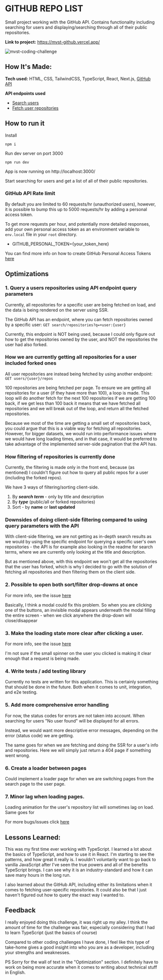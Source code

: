

# GITHUB REPO LIST
Small project working with the GitHub API. 
Contains functionality including searching for users and displaying/searching through all of their public repositories.

**Link to project:** https://mvst-github.vercel.app/

![mvst-coding-challenge](https://user-images.githubusercontent.com/84397151/199331770-f18667a9-c032-4862-9a80-9eb3713c238b.png)
## How It's Made:

**Tech used:** 
HTML, CSS, TailwindCSS, TypeScript, React, Next.js, [GitHub API](https://docs.github.com/en/rest)

**API endpoints used**
+ [Search users](https://docs.github.com/en/rest/search#search-users)
+ [Fetch user repositories](https://docs.github.com/en/rest/repos/repos#list-repositories-for-a-user)




## How to run it
Install

    npm i

Run dev server on port 3000

    npm run dev
App is now running on http://localhost:3000/

Start searching for users and get a list of all of their public repositories.


### GitHub API Rate limit
By default you are limited to 60 requests/hr (unauthorized users), however, it is possible to bump this up to 5000 requests/hr by adding a personal access token.

To get more requests per hour, and potentially more detailed responses, add your own personal access token as an environment variable to `env.local` file in your `root` directory.

- GITHUB_PERSONAL_TOKEN={your_token_here}

You can find more info on how to create GitHub Personal Access Tokens [here](https://docs.github.com/en/authentication/keeping-your-account-and-data-secure/creating-a-personal-access-token)


## Optimizations

### 1. Query a users repositories using API endpoint query parameters

Currently, all repositories for a specific user are being fetched on load, and the data is being rendered on the server using SSR.

The GitHub API has an endpoint, where you can fetch repositories owned by a specific user: 
`GET search/repositories?q=+user:{user}`

Currently, this endpoint is NOT being used, because I could only figure out how to get the repositories owned by the user, and NOT the repositories the user had also forked.

### How we are currently getting all repositories for a user included forked ones
All user repositories are instead being fetched by using another endpoint: `GET users/{user}/repos`

100 repositories are being fetched per page. To ensure we are getting all repositories for a user (if they have more than 100), a loop is made. 
This loop will do another fetch for the next 100 repositories if we are getting 100 back, if we get less than 100 back it means that we have fetched all repositories and we will break out of the loop, and return all the fetched repositories.

Because we most of the time are getting a small set of repositories back, you could argue that this is a viable way for fetching all repositories. 
However, for bigger datasets, we would run into performance issues where we would have long loading times, and in that case, it would be preferred to take advantage of the implemented server-side pagination that the API has. 

### How filtering of repositories is currently done

Currently, the filtering is made only in the front end, because (as mentioned) I couldn't figure out how to query all public repos for a user (including the forked repos). 

We have 3 ways of filtering/sorting client-side.

 1. By ***search term*** - only by title and description
 2. By ***type*** (public/all or forked repositories)
 3. Sort - by **name** or **last updated**

### Downsides of doing client-side filtering compared to using query parameters with the API

With client-side filtering, we are not getting as in-depth search results as we would by using the specific endpoint for querying a specific user's own repositories - the API is for example also looking in the readme for search terms, where we are currently only looking at the title and description.

But as mentioned above, with this endpoint we won't get all the repositories that the user has forked, which is why I decided to go with the solution of fetching all repositories and then filtering them on the client side.

### 2. Possible to open both sort/filter drop-downs at once
For more info, see the issue [here](https://github.com/kgni/mvst-coding-challenge/issues/2)

Basically, I think a modal could fix this problem. So when you are clicking one of the buttons, an invisible modal appears underneath the modal filling the entire screen - when we click anywhere the drop-down will close/disappear

### 3. Make the loading state more clear after clicking a user.
For more info, see the issue [here](https://github.com/kgni/mvst-coding-challenge/issues/1)

I'm not sure if the small spinner on the user you clicked is making it clear enough that a request is being made.

### 4. Write tests / add testing library
Currently no tests are written for this application. This is certainly something that should be done in the future. 
Both when it comes to unit, integration, and e2e testing.

### 5. Add more comprehensive error handling
For now, the status codes for errors are not taken into account.
When searching for users "No user found" will be displayed for all errors. 

Instead, we would want more descriptive error messages, depending on the error (status code) we are getting.

The same goes for when we are fetching and doing the SSR for a user's info and repositories. Here we will simply just return a 404 page if something went wrong.

### 6. Create a loader between pages
Could implement a loader page for when we are switching pages from the search page to the user page.

### 7. Minor lag when loading pages.
Loading animation for the user's repository list will sometimes lag on load. 
Same goes for 


For more bugs/issues click [here](https://github.com/kgni/mvst-coding-challenge/issues)

## Lessons Learned:

This was my first time ever working with TypeScript. I learned a lot about the basics of TypeScript, and how to use it in React. 
I'm starting to see the patterns, and how great it really is. I wouldn't voluntarily want to go back to vanilla JavaScript after I've seen the true powers and all of the benefits TypeScript brings. I can see why it is an industry-standard and how it can save many hours in the long run.

I also learned about the GitHub API, including either its limitations when it comes to fetching user-specific repositories. 
It could also be that I just haven't figured out how to query the exact way I wanted to.

## Feedback
I really enjoyed doing this challenge, it was right up my alley. 
I think the amount of time for the challenge was fair, especially considering that I had to learn TypeScript (just the basics of course)

Compared to other coding challenges I have done, I feel like this type of take-home gives a good insight into who you are as a developer, including your strengths and weaknesses.

PS Sorry for the wall of text in the "Optimization" section. I definitely have to work on being more accurate when it comes to writing about technical stuff in English.
